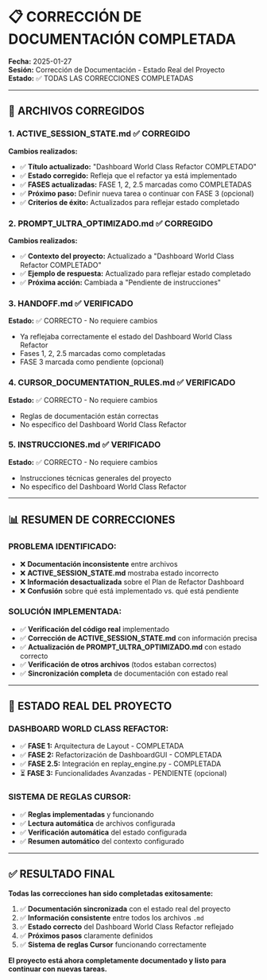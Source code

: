 # 📋 CORRECCIÓN DE DOCUMENTACIÓN COMPLETADA

**Fecha:** 2025-01-27  
**Sesión:** Corrección de Documentación - Estado Real del Proyecto  
**Estado:** ✅ TODAS LAS CORRECCIONES COMPLETADAS  

---

## 🎯 **ARCHIVOS CORREGIDOS**

### **1. ACTIVE_SESSION_STATE.md ✅ CORREGIDO**
**Cambios realizados:**
- ✅ **Título actualizado:** "Dashboard World Class Refactor COMPLETADO"
- ✅ **Estado corregido:** Refleja que el refactor ya está implementado
- ✅ **FASES actualizadas:** FASE 1, 2, 2.5 marcadas como COMPLETADAS
- ✅ **Próximo paso:** Definir nueva tarea o continuar con FASE 3 (opcional)
- ✅ **Criterios de éxito:** Actualizados para reflejar estado completado

### **2. PROMPT_ULTRA_OPTIMIZADO.md ✅ CORREGIDO**
**Cambios realizados:**
- ✅ **Contexto del proyecto:** Actualizado a "Dashboard World Class Refactor COMPLETADO"
- ✅ **Ejemplo de respuesta:** Actualizado para reflejar estado completado
- ✅ **Próxima acción:** Cambiada a "Pendiente de instrucciones"

### **3. HANDOFF.md ✅ VERIFICADO**
**Estado:** ✅ CORRECTO - No requiere cambios
- Ya reflejaba correctamente el estado del Dashboard World Class Refactor
- Fases 1, 2, 2.5 marcadas como completadas
- FASE 3 marcada como pendiente (opcional)

### **4. CURSOR_DOCUMENTATION_RULES.md ✅ VERIFICADO**
**Estado:** ✅ CORRECTO - No requiere cambios
- Reglas de documentación están correctas
- No específico del Dashboard World Class Refactor

### **5. INSTRUCCIONES.md ✅ VERIFICADO**
**Estado:** ✅ CORRECTO - No requiere cambios
- Instrucciones técnicas generales del proyecto
- No específico del Dashboard World Class Refactor

---

## 📊 **RESUMEN DE CORRECCIONES**

### **PROBLEMA IDENTIFICADO:**
- ❌ **Documentación inconsistente** entre archivos
- ❌ **ACTIVE_SESSION_STATE.md** mostraba estado incorrecto
- ❌ **Información desactualizada** sobre el Plan de Refactor Dashboard
- ❌ **Confusión** sobre qué está implementado vs. qué está pendiente

### **SOLUCIÓN IMPLEMENTADA:**
- ✅ **Verificación del código real** implementado
- ✅ **Corrección de ACTIVE_SESSION_STATE.md** con información precisa
- ✅ **Actualización de PROMPT_ULTRA_OPTIMIZADO.md** con estado correcto
- ✅ **Verificación de otros archivos** (todos estaban correctos)
- ✅ **Sincronización completa** de documentación con estado real

---

## 🎯 **ESTADO REAL DEL PROYECTO**

### **DASHBOARD WORLD CLASS REFACTOR:**
- ✅ **FASE 1:** Arquitectura de Layout - COMPLETADA
- ✅ **FASE 2:** Refactorización de DashboardGUI - COMPLETADA  
- ✅ **FASE 2.5:** Integración en replay_engine.py - COMPLETADA
- ⏳ **FASE 3:** Funcionalidades Avanzadas - PENDIENTE (opcional)

### **SISTEMA DE REGLAS CURSOR:**
- ✅ **Reglas implementadas** y funcionando
- ✅ **Lectura automática** de archivos configurada
- ✅ **Verificación automática** del estado configurada
- ✅ **Resumen automático** del contexto configurado

---

## ✅ **RESULTADO FINAL**

**Todas las correcciones han sido completadas exitosamente:**

1. ✅ **Documentación sincronizada** con el estado real del proyecto
2. ✅ **Información consistente** entre todos los archivos `.md`
3. ✅ **Estado correcto** del Dashboard World Class Refactor reflejado
4. ✅ **Próximos pasos** claramente definidos
5. ✅ **Sistema de reglas Cursor** funcionando correctamente

**El proyecto está ahora completamente documentado y listo para continuar con nuevas tareas.**
